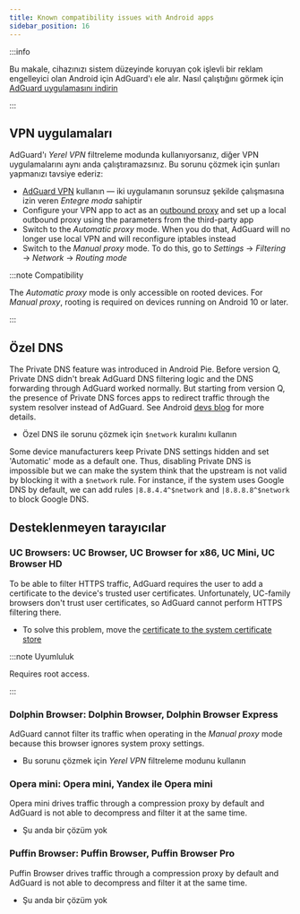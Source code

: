 ```yaml
---
title: Known compatibility issues with Android apps
sidebar_position: 16
---
```


:::info

Bu makale, cihazınızı sistem düzeyinde koruyan çok işlevli bir reklam engelleyici olan Android için AdGuard'ı ele alır. Nasıl çalıştığını görmek için [AdGuard uygulamasını indirin](https://agrd.io/download-kb-adblock)

:::

## VPN uygulamaları

AdGuard'ı *Yerel VPN* filtreleme modunda kullanıyorsanız, diğer VPN uygulamalarını aynı anda çalıştıramazsınız. Bu sorunu çözmek için şunları yapmanızı tavsiye ederiz:

- [AdGuard VPN](https://adguard-vpn.com/welcome.html) kullanın — iki uygulamanın sorunsuz şekilde çalışmasına izin veren *Entegre moda* sahiptir
- Configure your VPN app to act as an [outbound proxy](../solving-problems/outbound-proxy.md) and set up a local outbound proxy using the parameters from the third-party app
- Switch to the *Automatic proxy* mode. When you do that, AdGuard will no longer use local VPN and will reconfigure iptables instead
- Switch to the *Manual proxy* mode. To do this, go to *Settings* →  *Filtering* → *Network* → *Routing mode*

:::note Compatibility

The *Automatic proxy* mode is only accessible on rooted devices. For *Manual proxy*, rooting is required on devices running on Android 10 or later.

:::

## Özel DNS

The Private DNS feature was introduced in Android Pie. Before version Q, Private DNS didn't break AdGuard DNS filtering logic and the DNS forwarding through AdGuard worked normally. But starting from version Q, the presence of Private DNS forces apps to redirect traffic through the system resolver instead of AdGuard. See Android [devs blog](https://android-developers.googleblog.com/2018/04/dns-over-tls-support-in-android-p.html) for more details.

- Özel DNS ile sorunu çözmek için `$network` kuralını kullanın

Some device manufacturers keep Private DNS settings hidden and set 'Automatic' mode as a default one. Thus, disabling Private DNS is impossible but we can make the system think that the upstream is not valid by blocking it with a `$network` rule. For instance, if the system uses Google DNS by default, we can add rules `|8.8.4.4^$network` and `|8.8.8.8^$network` to block Google DNS.

## Desteklenmeyen tarayıcılar

### UC Browsers: UC Browser, UC Browser for x86, UC Mini, UC Browser HD

To be able to filter HTTPS traffic, AdGuard requires the user to add a certificate to the device's trusted user certificates. Unfortunately, UC-family browsers don't trust user certificates, so AdGuard cannot perform HTTPS filtering there.

- To solve this problem, move the [certificate to the system certificate store](../solving-problems/https-certificate-for-rooted.md/)

:::note Uyumluluk

Requires root access.

:::

### Dolphin Browser: Dolphin Browser, Dolphin Browser Express

AdGuard cannot filter its traffic when operating in the *Manual proxy* mode because this browser ignores system proxy settings.

- Bu sorunu çözmek için *Yerel VPN* filtreleme modunu kullanın

### Opera mini: Opera mini, Yandex ile Opera mini

Opera mini drives traffic through a compression proxy by default and AdGuard is not able to decompress and filter it at the same time.

- Şu anda bir çözüm yok

### Puffin Browser: Puffin Browser, Puffin Browser Pro

Puffin Browser drives traffic through a compression proxy by default and AdGuard is not able to decompress and filter it at the same time.

- Şu anda bir çözüm yok
